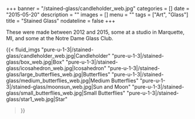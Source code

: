 +++
banner = "/stained-glass/candleholder_web.jpg"
categories = []
date = "2015-05-20"
description = ""
images = []
menu = ""
tags = ["Art", "Glass"]
title = "Stained Glass"
nodateline = false
+++

These were made between 2012 and 2015, some at a studio in Marquette, MI, and some at the Notre Dame Glass Club. 

{{< fluid_imgs 
  "pure-u-1-3|/stained-glass/candleholder_web.jpg|Candleholder" 
  "pure-u-1-3|/stained-glass/box_web.jpg|Box" 
  "pure-u-1-3|/stained-glass/icosahedron_web.jpg|Icosahedron" 
  "pure-u-1-3|/stained-glass/large_butterflies_web.jpg|Butterflies" 
  "pure-u-1-3|/stained-glass/medium_butterflies_web.jpg|Medium Butterflies" 
  "pure-u-1-3|/stained-glass/moonsun_web.jpg|Sun and Moon" 
  "pure-u-1-3|/stained-glass/small_butterflies_web.jpg|Small Butterflies" 
  "pure-u-1-3|/stained-glass/star1_web.jpg|Star" 

>}}
